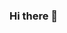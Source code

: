 ### Hi there 👋

<!--
**Navodit1603/Navodit1603** is a ✨ _special_ ✨ repository because its `README.md` (this file) appears on your GitHub profile.

---

<img align="left" alt="Navodit's Github Stats" src="https://github-readme-stats.vercel.app/api?username=Navodit1603&show_icons=true&hide_border=true" />



Here are some ideas to get you started:

- 🔭 I’m currently working on ...
- 🌱 I’m currently learning ...
- 👯 I’m looking to collaborate on ...
- 🤔 I’m looking for help with ...
- 💬 Ask me about ...
- 📫 How to reach me: ...
- 😄 Pronouns: ...
- ⚡ Fun fact: ...
-->
